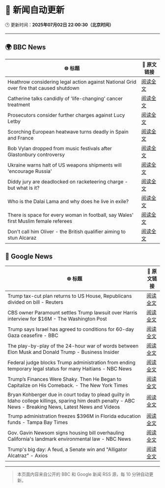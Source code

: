 # 🧠 新闻自动更新

🕒 更新时间：**2025年07月02日 22:00:30（北京时间）**

---

## 🌍 BBC News

| 🌐 标题 | 🔗 原文链接 |
|--------|-------------|
| Heathrow considering legal action against National Grid over fire that caused shutdown | [阅读全文](https://www.bbc.com/news/articles/cly22eelnxjo) |
| Catherine talks candidly of 'life-changing' cancer treatment | [阅读全文](https://www.bbc.com/news/articles/c6257z1w5ypo) |
| Prosecutors consider further charges against Lucy Letby | [阅读全文](https://www.bbc.com/news/articles/c5yl273mlryo) |
| Scorching European heatwave turns deadly in Spain and France | [阅读全文](https://www.bbc.com/news/articles/cwyg5pq584eo) |
| Bob Vylan dropped from music festivals after Glastonbury controversy | [阅读全文](https://www.bbc.com/news/articles/cz09y1r1y1ro) |
| Ukraine warns halt of US weapons shipments will 'encourage Russia' | [阅读全文](https://www.bbc.com/news/articles/cgk33k204ddo) |
| Diddy jury are deadlocked on racketeering charge - but what is it? | [阅读全文](https://www.bbc.com/news/articles/c0qz32wzeego) |
| Who is the Dalai Lama and why does he live in exile? | [阅读全文](https://www.bbc.com/news/articles/c78nzwd10d4o) |
| There is space for every woman in football, say Wales' first Muslim female referees | [阅读全文](https://www.bbc.com/news/articles/cly8dpqzz2no) |
| Don't call him Oliver - the British qualifier aiming to stun Alcaraz | [阅读全文](https://www.bbc.com/sport/tennis/articles/cq533p4x7l2o) |

## 📰 Google News

| 🌐 标题 | 🔗 原文链接 |
|--------|-------------|
| Trump tax-cut plan returns to US House, Republicans divided on bill - Reuters | [阅读全文](https://news.google.com/rss/articles/CBMiswFBVV95cUxNd0JpMGt6OWVmVF9pY0ZSYXlDSy04UG5TNlZXX0ZBZ2s5akRiU0o0c1QwMnJ6cFVzTDVaQ1gwRmFXb1dfS0FEdVhuLU1oRjBGM1VkbFhxbzYtRC14TG91OW9TRWtQN29qVXg0VGNKWnVvNVF2Ym9vT1RvSGZ3MmZURWpMRFkxaXRnUV9ITUQ2YkJFOVl3U1dZTTUwekR2Z1JYN1ZSUHQ1ODFZS0hZSnBWeGxiMA?oc=5) |
| CBS owner Paramount settles Trump lawsuit over Harris interview for $16M - The Washington Post | [阅读全文](https://news.google.com/rss/articles/CBMipAFBVV95cUxPOXhQMHF1Mi1aeDNQS0FDTFJRZ25ja25semJyWkJiemdhX2FRd0RZd3FPYXhNejZmSkk5Y1gwSjJodTVKcnhBMk5oWFdqT1RJaDIwM1VPRk5WM1JNZXJXbjdKUV9YVFJHTlNlZ0RpTjB1aVV4aHBOWXJxWmpIeHBkcENxbkRQVFBCaXItNUNIR2xDdkVleUU3ZUEzUWRNaXdYaGlkdg?oc=5) |
| Trump says Israel has agreed to conditions for 60-day Gaza ceasefire - BBC | [阅读全文](https://news.google.com/rss/articles/CBMiWkFVX3lxTE12b01YMjhMTXA3ZjgxcTIxVi1USkZOR2hBbnBQdlhmN1lKTEZ0eW5iVWxtQWdUYVlJR3owSGVxa0lyREJfZEh6TlhPU2tWRkJpR19YOWQwc243d9IBX0FVX3lxTE44Qlh0UGlza0g5aV9EekVBRS0wSnBvTEtQUEM4UlJoRjBqNkR2TnN2RzlWSC03czJVYzliSzhFSEVaVlRCZGxkdTRmUWFuMlNVd3J2RUxwSHpmVW5vM1BJ?oc=5) |
| The play-by-play of the 24-hour war of words between Elon Musk and Donald Trump - Business Insider | [阅读全文](https://news.google.com/rss/articles/CBMinwFBVV95cUxOdE5kYXJYVGRVbDY1bW1COEZJa1hTWkZPNFZ4b21RTHVXU1owSXA5Y2w2alBKdEh3SDNMTXhiWnVkQ1NwN212aWticW1GZEFwVWs3X0UtTmxmS0s2V190MnpUUHlkUTRHUER6cWtuUzlkWTVMV1U3TXRCWVpZUkpNcy1LVzgzM1R6WWZsWE9VdjNHbW5DRldGaktXNVBGTVU?oc=5) |
| Federal judge blocks Trump administration from ending temporary legal status for many Haitians - NBC News | [阅读全文](https://news.google.com/rss/articles/CBMijwFBVV95cUxOemljVnNfLTJ2UEFZS09ua29RWEFrTE5ydDFQblNJdjh5bklkTE1fc1luYXJ6VjlDcWtocjJsbEZNOUhoSzJzN3U1aDBQdXFJWEcyMDViakVyUDhELXlhZ09kZ0xVdy0wcFBzUFI0NXVsZzd6TUp4a01CY3FiWjVNMURYTHdZVlBYTC1ZNGF6c9IBVkFVX3lxTE5mTGRlQnBtZ0ZXQ2NST25ac0FxT3F5RXl1dzR1RmloaHYwWW4yNHN2aVY5M3Iyd01NOFNnaktKd3I2anZxd2xkYmRDbl85cWtLdWRSeG9B?oc=5) |
| Trump’s Finances Were Shaky. Then He Began to Capitalize on His Comeback. - The New York Times | [阅读全文](https://news.google.com/rss/articles/CBMickFVX3lxTFBDMGhnTDAxTG9VdU8tcldNQy1mQWxIeVNnTWtNMFBEdkM1VHNSMEhrekE4c2cwYTdzdmp5UHl4b0VGZG9yOGJUSDRWSk5RZzJMWkRIZU12cnhia21xN0NCWURFWjVVZG9QVGZGc3NxV0I2Zw?oc=5) |
| Bryan Kohberger due in court today to plead guilty in Idaho college killings, sparing him death penalty - ABC News - Breaking News, Latest News and Videos | [阅读全文](https://news.google.com/rss/articles/CBMimwFBVV95cUxNSGJMeDNjbzZhTGEwYWpTb01lbVQxX2hkb1lKVVNGaUxnMjVIdklDbjZ3SzZSaHJoS3RMWVJ3a1hudFFYWjgwRUlkZmhkRERqdVp4NDNBb08xYklwa3ktRmp6YWhFbzIzWDNXQ3RFcEFfX0ZvNzRUUm9OTzByam93Vk56X2QzbU5rYzdEaXA0aXNPWWxEbXlYRkRSMA?oc=5) |
| Trump administration freezes $396M in Florida education funds - Tampa Bay Times | [阅读全文](https://news.google.com/rss/articles/CBMirgFBVV95cUxQTURVczg1bm91b2RGd0EtZFdnZGxrdXNITldzU0NYSlpjLVBsdHdBUXRwQU1hMmFQNTV5RWctbmxTMktOQmF6a3Y0b1l4MjNTcVkwN3JhZ0tuUzhBRGVhaWp4NlBMTDU1STZCZk1RUWV4RVJFOE0wREZ6M2ZUNWxpd0ZQc1ZyTW9BSGtTU0VUdFZRajY0eVNZT0E0a0s5UUZUY2tuVHNtZW9IcHZXbHc?oc=5) |
| Gov. Gavin Newsom signs housing bill overhauling California's landmark environmental law - NBC News | [阅读全文](https://news.google.com/rss/articles/CBMitAFBVV95cUxNbWkyYVY1Z2V6Zmg5RGV3ZUo4cDFnWm1kUEF6NGFJOEtEQ3dMOG9LMDZDUUMzdEZxVjVVbkMxTmxNaTdkZ1h3MWZlM1g3SmlPaFhuX2JFYTRaUFAtZHFpQndqNU5PNk5UYnBFWnNaeGNlS3lJRUIxRTNMSWQ3VjZIWHE3TmQ4QVhDUmtjanc5R2JNTjV2U3VkX2VUbmh0TE80R0tJUTZKSE0zV3RUMzZuWWhaemzSAVZBVV95cUxOUGg1REVuRHR6UWRJcnU0WUZZdVpTNTJrVjlyVDJWdjJGdXhrVDE1RjVmc2xLTjVORW93eHRCcVVIUFVWLXFIaE9ENTF3Qzh6OS1kR1dBdw?oc=5) |
| Trump's big day: A feud, a Senate win and "Alligator Alcatraz" - Axios | [阅读全文](https://news.google.com/rss/articles/CBMigAFBVV95cUxQYzl6LXU2MjFBQnVaOUVlLUZZS2pqQVJjVFUzakItVDYyd2JSOXJSLVByQk5NRWpQZWZNM2RFR0ZsQ2RTb1NaMjVvMlphdDFKV1NWZnNsUjl4MlU5MkpZT2p3TzVHcWFxSi1DNlVDakd3ZTVjR2djUDI4UnpxbnNDNw?oc=5) |

---
> 本页面内容来自公开的 BBC 和 Google 新闻 RSS 源，每 10 分钟自动更新。